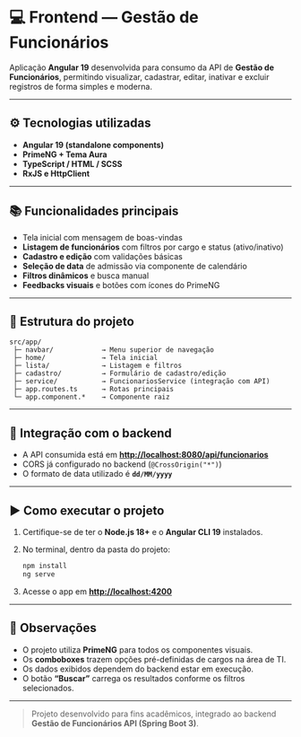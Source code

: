 # 💻 Frontend — Gestão de Funcionários

Aplicação **Angular 19** desenvolvida para consumo da API de **Gestão de Funcionários**, permitindo visualizar, cadastrar, editar, inativar e excluir registros de forma simples e moderna.

---

## ⚙️ Tecnologias utilizadas

* **Angular 19 (standalone components)**
* **PrimeNG + Tema Aura**
* **TypeScript / HTML / SCSS**
* **RxJS e HttpClient**

---

## 📚 Funcionalidades principais

* Tela inicial com mensagem de boas-vindas
* **Listagem de funcionários** com filtros por cargo e status (ativo/inativo)
* **Cadastro e edição** com validações básicas
* **Seleção de data** de admissão via componente de calendário
* **Filtros dinâmicos** e busca manual
* **Feedbacks visuais** e botões com ícones do PrimeNG

---

## 📁 Estrutura do projeto

```
src/app/
 ├─ navbar/            → Menu superior de navegação
 ├─ home/              → Tela inicial
 ├─ lista/             → Listagem e filtros
 ├─ cadastro/          → Formulário de cadastro/edição
 ├─ service/           → FuncionariosService (integração com API)
 ├─ app.routes.ts      → Rotas principais
 └─ app.component.*    → Componente raiz
```

---

## 🔗 Integração com o backend

* A API consumida está em **[http://localhost:8080/api/funcionarios](http://localhost:8080/api/funcionarios)**
* CORS já configurado no backend (`@CrossOrigin("*")`)
* O formato de data utilizado é **`dd/MM/yyyy`**

---

## ▶️ Como executar o projeto

1. Certifique-se de ter o **Node.js 18+** e o **Angular CLI 19** instalados.
2. No terminal, dentro da pasta do projeto:

   ```bash
   npm install
   ng serve
   ```
3. Acesse o app em **[http://localhost:4200](http://localhost:4200)**

---

## 🧠 Observações

* O projeto utiliza **PrimeNG** para todos os componentes visuais.
* Os **comboboxes** trazem opções pré-definidas de cargos na área de TI.
* Os dados exibidos dependem do backend estar em execução.
* O botão **“Buscar”** carrega os resultados conforme os filtros selecionados.

---

> Projeto desenvolvido para fins acadêmicos, integrado ao backend **Gestão de Funcionários API (Spring Boot 3)**.
